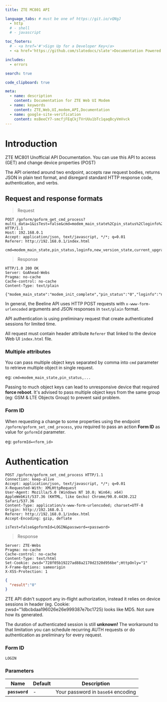 ```yaml
---
title: ZTE MC801 API

language_tabs: # must be one of https://git.io/vQNgJ
  - http
  # - shell
  # - javascript

toc_footers:
  # - <a href='#'>Sign Up for a Developer Key</a>
  - <a href='https://github.com/slatedocs/slate'>Documentation Powered by Slate</a>

includes:
  - errors

search: true

code_clipboard: true

meta:
  - name: description
    content: Documentation for ZTE Web UI Modem
  - name: keywords
    content: ZTE,Web,UI,modem,API,Documentation
  - name: google-site-verification
    content: msBeeCY7-smcfjFEqCkjTVrUUu1bTc1qaqBcyVmVvck
---
```


# Introduction

ZTE MC801 Unofficial API Documentation. You can use this API to access (GET) and change device properties (POST)

The API oriented around two endpoint, accepts raw request bodies, returns JSON in plain text format, and disregard standard HTTP response code, authentication, and verbs.

## Request and response formats

> Request

```http
POST /goform/goform_get_cmd_process?multi_data=1&isTest=false&cmd=modem_main_state%2Cpin_status%2Cloginfo%2Cnew_version_state%2Ccurrent_upgrade_state%2Cis_mandatory&_=1620080390191 HTTP/1.1
Host: 192.168.0.1
Accept: application/json, text/javascript, */*; q=0.01
Referer: http://192.168.0.1/index.html

cmd=modem_main_state,pin_status,loginfo,new_version_state,current_upgrade_state,is_mandatory
```

> Response

```http
HTTP/1.0 200 OK
Server: GoAhead-Webs
Pragma: no-cache
Cache-control: no-cache
Content-Type: text/plain

{"modem_main_state":"modem_init_complete","pin_status":"0","loginfo":"no","new_version_state":"0","current_upgrade_state":"","is_mandatory":""}
```

In general, the Beeline API uses HTTP POST requests with `x-www-form-urlencoded` arguments and JSON responses in `text/plain` format. 

API authentication is using preliminary request that create authenticated sessions for limited time.

<aside class="warning">
All request must contain header attribute <code>Referer</code> that linked to the device Web UI <code>index.html</code> file.
</aside>

### Multiple attributes

You can pass multiple object keys separated by comma into `cmd` parameter to retrieve multiple object in single request.

eg: `cmd=modem_main_state,pin_status,...`

<aside class="warning">
Passing to much object keys can lead to unresponsive device that required <b>force reboot</b>. 
It's advised to pass multiple object keys from the same group (eg: GSM & LTE Objects Group) to prevent said problem.
</aside>

### Form ID

When requesting a change to some properties using the endpoint `/goform/goform_set_cmd_process`, you required to pass an action **Form ID** as value for `goformId` parameter. 

eg: `goformId=<form_id>`

# Authentication

```http
POST /goform/goform_set_cmd_process HTTP/1.1
Connection: keep-alive
Accept: application/json, text/javascript, */*; q=0.01
X-Requested-With: XMLHttpRequest
User-Agent: Mozilla/5.0 (Windows NT 10.0; Win64; x64) AppleWebKit/537.36 (KHTML, like Gecko) Chrome/90.0.4430.212 Safari/537.36
Content-Type: application/x-www-form-urlencoded; charset=UTF-8
Origin: http://192.168.0.1
Referer: http://192.168.0.1/index.html
Accept-Encoding: gzip, deflate

isTest=false&goformId=LOGIN&password=<password>
```

> Response
```http
Server: ZTE-Webs
Pragma: no-cache
Cache-control: no-cache
Content-Type: text/html
Set-Cookie: zwsd="728f05b19227ad88a2170d2320d956be";HttpOnly="1"
X-Frame-Options: sameorigin
X-XSS-Protection: 1
```
```json
{
  "result":"0"
}
```

ZTE API didn't support any in-flight authorization, instead it relies on device sessions in header (eg. Cookie: zwsd="1dbcbdaa196026e26e999387e7bc1725) looks like MD5. Not sure how its generated. 

<aside class="notice">
The duration of authenticated session is still <b>unknown!</b> The workaround to that limitation you can schedule recurring AUTH requests or do authentication as preliminary for every request.
</aside>

### Form ID

`LOGIN`

### Parameters

Name|Default|Description
---|---|---
**`password`** | - | Your password in `base64` encoding
